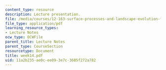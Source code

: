 ```yaml
---
content_type: resource
description: Lecture presentation.
file: /media/courses/12-163-surface-processes-and-landscape-evolution-fall-2004/11a2b235ae0cee093e7c3685f272a782_week14.pdf
file_type: application/pdf
learning_resource_types:
- Lecture Notes
ocw_type: OCWFile
parent_title: Lecture Notes
parent_type: CourseSection
resourcetype: Document
title: week14.pdf
uid: 11a2b235-ae0c-ee09-3e7c-3685f272a782
---
```

